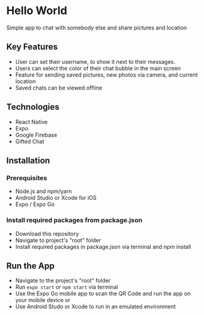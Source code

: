 # Hello World

Simple app to chat with somebody else and share pictures and location

## Key Features

-   User can set their username, to show it next to their messages.
-   Users can select the color of their chat bubble in the main screen
-   Feature for sending saved pictures, new photos via camera, and current location
-   Saved chats can be viewed offline

## Technologies

-   React Native
-   Expo
-   Google Firebase
-   Gifted Chat

## Installation

### Prerequisites

-   Node.js and npm/yarn
-   Android Studio or Xcode for iOS
-   Expo / Expo Go

### Install required packages from package.json

-   Download this repository
-   Navigate to project's "root" folder 
-   Install required packages in package.json via terminal and npm install

## Run the App

-   Navigate to the project's "root" folder
-   Run `expo start` or `npm start` via terminal
-   Use the Expo Go mobile app to scan the QR Code and run the app on your mobile device or
-   Use Android Studo or Xcode to run in an emulated environment